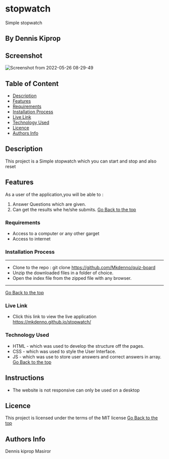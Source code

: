 # stopwatch
Simple stopwatch
 ## By Dennis Kiprop
## Screenshot
![Screenshot from 2022-05-26 08-29-49](https://user-images.githubusercontent.com/104482846/170422750-f7089f1a-c895-42aa-97c5-665df9c40e82.png)
 ## Table of Content
 - [Description](#description)
 - [Features](#features)
 - [Requirements](#requirements)
 - [Installation Process](#installation-Process)
 - [Live Link](#Live-Link)
 - [Technology  Used](#technology-Used)
 - [Licence](#licence)
 - [Authors Info](#Authors-Info)
 ## Description
 This project is a Simple stopwatch which you can start and stop and also reset
## Features
As a user of the application,you will be able to :
1. Answer Questions which are given.
2. Can get the results whe he/she submits.
[Go Back to the top](#stopwatch)
 ###  Requirements
 * Access to  a computer or any other garget
 * Access to internet
 ### Installation Process
 ****
* Clone to the repo : git clone https://github.com/Mkdenno/quiz-board
* Unzip the downloaded files in a folder of choice.
* Open the index file from the zipped file with any browser.
 ****
 [Go Back to the top](#stopwatch)
### Live Link
- Click this link to view the live application https://mkdenno.github.io/stopwatch/
### Technology  Used
* HTML - which was used to develop the structure off the pages.
* CSS - which was used to style the User Interface.
* JS - which was use to store user answers and correct answers in array.
[Go Back to the top](#stopwatch)
## Instructions
* The website is not responsive can only be used on a desktop
## Licence
This project is licensed under the terms of the MIT license
[Go Back to the top](#stopwatch)
## Authors Info
Dennis kiprop Masiror

